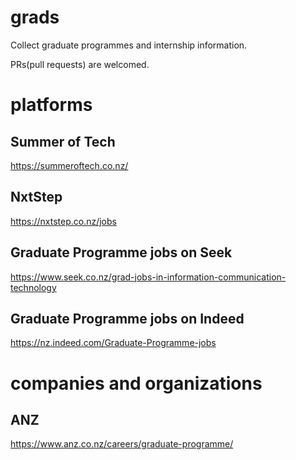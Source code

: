# grads
Collect graduate programmes and internship information.

PRs(pull requests) are welcomed.

# platforms
## Summer of Tech
https://summeroftech.co.nz/

## NxtStep
https://nxtstep.co.nz/jobs

## Graduate Programme jobs on Seek
https://www.seek.co.nz/grad-jobs-in-information-communication-technology

## Graduate Programme jobs on Indeed
https://nz.indeed.com/Graduate-Programme-jobs

# companies and organizations
## ANZ
https://www.anz.co.nz/careers/graduate-programme/

